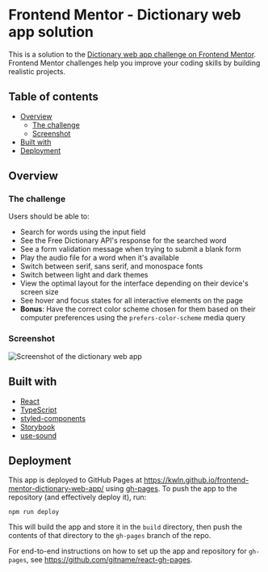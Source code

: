 # Frontend Mentor - Dictionary web app solution

This is a solution to the [Dictionary web app challenge on Frontend Mentor](https://www.frontendmentor.io/challenges/dictionary-web-app-h5wwnyuKFL). Frontend Mentor challenges help you improve your coding skills by building realistic projects.

## Table of contents

- [Overview](#overview)
  - [The challenge](#the-challenge)
  - [Screenshot](#screenshot)
- [Built with](#built-with)
- [Deployment](#deployment)

## Overview

### The challenge

Users should be able to:

- Search for words using the input field
- See the Free Dictionary API's response for the searched word
- See a form validation message when trying to submit a blank form
- Play the audio file for a word when it's available
- Switch between serif, sans serif, and monospace fonts
- Switch between light and dark themes
- View the optimal layout for the interface depending on their device's screen size
- See hover and focus states for all interactive elements on the page
- **Bonus**: Have the correct color scheme chosen for them based on their computer preferences using the `prefers-color-scheme` media query

### Screenshot

![Screenshot of the dictionary web app](./screenshot.jpg)

## Built with

- [React](https://reactjs.org/)
- [TypeScript](https://www.typescriptlang.org/)
- [styled-components](https://styled-components.com/)
- [Storybook](https://storybook.js.org/)
- [use-sound](https://github.com/joshwcomeau/use-sound)

## Deployment

This app is deployed to GitHub Pages at https://kwln.github.io/frontend-mentor-dictionary-web-app/ using [gh-pages](https://github.com/tschaub/gh-pages). To push the app to the repository (and effectively deploy it), run:

```
npm run deploy
```

This will build the app and store it in the `build` directory, then push the contents of that directory to the `gh-pages` branch of the repo.

For end-to-end instructions on how to set up the app and repository for `gh-pages`, see https://github.com/gitname/react-gh-pages.

